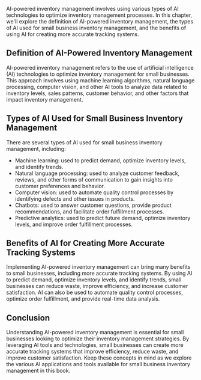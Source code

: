 

AI-powered inventory management involves using various types of AI technologies to optimize inventory management processes. In this chapter, we'll explore the definition of AI-powered inventory management, the types of AI used for small business inventory management, and the benefits of using AI for creating more accurate tracking systems.

Definition of AI-Powered Inventory Management
---------------------------------------------

AI-powered inventory management refers to the use of artificial intelligence (AI) technologies to optimize inventory management for small businesses. This approach involves using machine learning algorithms, natural language processing, computer vision, and other AI tools to analyze data related to inventory levels, sales patterns, customer behavior, and other factors that impact inventory management.

Types of AI Used for Small Business Inventory Management
--------------------------------------------------------

There are several types of AI used for small business inventory management, including:

* Machine learning: used to predict demand, optimize inventory levels, and identify trends.
* Natural language processing: used to analyze customer feedback, reviews, and other forms of communication to gain insights into customer preferences and behavior.
* Computer vision: used to automate quality control processes by identifying defects and other issues in products.
* Chatbots: used to answer customer questions, provide product recommendations, and facilitate order fulfillment processes.
* Predictive analytics: used to predict future demand, optimize inventory levels, and improve order fulfillment processes.

Benefits of AI for Creating More Accurate Tracking Systems
----------------------------------------------------------

Implementing AI-powered inventory management can bring many benefits to small businesses, including more accurate tracking systems. By using AI to predict demand, optimize inventory levels, and identify trends, small businesses can reduce waste, improve efficiency, and increase customer satisfaction. AI can also be used to automate quality control processes, optimize order fulfillment, and provide real-time data analysis.

Conclusion
----------

Understanding AI-powered inventory management is essential for small businesses looking to optimize their inventory management strategies. By leveraging AI tools and technologies, small businesses can create more accurate tracking systems that improve efficiency, reduce waste, and improve customer satisfaction. Keep these concepts in mind as we explore the various AI applications and tools available for small business inventory management in this book.
